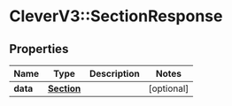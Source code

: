 # CleverV3::SectionResponse

## Properties
Name | Type | Description | Notes
------------ | ------------- | ------------- | -------------
**data** | [**Section**](Section.md) |  | [optional] 

